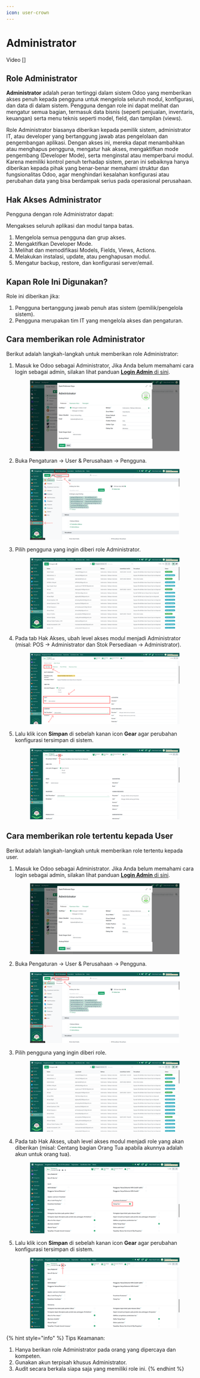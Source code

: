 ```yaml
---
icon: user-crown
---
```


# Administrator

Video \[]

## Role Administrator

**Administrator** adalah peran tertinggi dalam sistem Odoo yang memberikan akses penuh kepada pengguna untuk mengelola seluruh modul, konfigurasi, dan data di dalam sistem. Pengguna dengan role ini dapat melihat dan mengatur semua bagian, termasuk data bisnis (seperti penjualan, inventaris, keuangan) serta menu teknis seperti model, field, dan tampilan (views).&#x20;

Role Administrator biasanya diberikan kepada pemilik sistem, administrator IT, atau developer yang bertanggung jawab atas pengelolaan dan pengembangan aplikasi. Dengan akses ini, mereka dapat menambahkan atau menghapus pengguna, mengatur hak akses, mengaktifkan mode pengembang (Developer Mode), serta menginstal atau memperbarui modul. Karena memiliki kontrol penuh terhadap sistem, peran ini sebaiknya hanya diberikan kepada pihak yang benar-benar memahami struktur dan fungsionalitas Odoo, agar menghindari kesalahan konfigurasi atau perubahan data yang bisa berdampak serius pada operasional perusahaan.

## Hak Akses Administrator

Pengguna dengan role Administrator dapat:

Mengakses seluruh aplikasi dan modul tanpa batas.

1. Mengelola semua pengguna dan grup akses.
2. Mengaktifkan Developer Mode.
3. Melihat dan memodifikasi Models, Fields, Views, Actions.
4. Melakukan instalasi, update, atau penghapusan modul.
5. Mengatur backup, restore, dan konfigurasi server/email.

## Kapan Role Ini Digunakan?

Role ini diberikan jika:

1. Pengguna bertanggung jawab penuh atas sistem (pemilik/pengelola sistem).
2. Pengguna merupakan tim IT yang mengelola akses dan pengaturan.

## Cara memberikan role Administrator

Berikut adalah langkah-langkah untuk memberikan role Administrator:

1.  Masuk ke Odoo sebagai Administrator, Jika Anda belum memahami cara login sebagai admin, silakan lihat panduan [**Login Admin** di sini](../../panduan-login/login-admin.md).

    <figure><img src="../../.gitbook/assets/administrator.png" alt=""><figcaption></figcaption></figure>


2.  Buka Pengaturan → User & Perusahaan → Pengguna.

    <figure><img src="../../.gitbook/assets/images-81.png" alt=""><figcaption></figcaption></figure>


3.  Pilih pengguna yang ingin diberi role Administrator.

    <figure><img src="../../.gitbook/assets/images-82.png" alt=""><figcaption></figcaption></figure>


4.  Pada tab Hak Akses, ubah level akses modul menjadi Administrator (misal: POS → Administrator dan Stok Persediaan → Administrator).

    <figure><img src="../../.gitbook/assets/images-83.png" alt=""><figcaption></figcaption></figure>


5.  Lalu klik icon **Simpan** di sebelah kanan icon **Gear** agar perubahan konfigurasi tersimpan di sistem.

    <figure><img src="../../.gitbook/assets/images-84.png" alt=""><figcaption></figcaption></figure>



## Cara memberikan role tertentu kepada User

Berikut adalah langkah-langkah untuk memberikan role tertentu kepada user.

1.  Masuk ke Odoo sebagai Administrator. Jika Anda belum memahami cara login sebagai admin, silakan lihat panduan [**Login Admin** di sini](../../panduan-login/login-admin.md).

    <figure><img src="../../.gitbook/assets/administrator.png" alt=""><figcaption></figcaption></figure>


2.  Buka Pengaturan → User & Perusahaan → Pengguna.

    <figure><img src="../../.gitbook/assets/images-81.png" alt=""><figcaption></figcaption></figure>


3.  Pilih pengguna yang ingin diberi role.

    <figure><img src="../../.gitbook/assets/images-82.png" alt=""><figcaption></figcaption></figure>


4.  Pada tab Hak Akses, ubah level akses modul menjadi role yang akan diberikan (misal: Centang bagian Orang Tua apabila akunnya adalah akun untuk orang tua).

    <figure><img src="../../.gitbook/assets/images-85.png" alt=""><figcaption></figcaption></figure>


5.  Lalu klik icon **Simpan** di sebelah kanan icon **Gear** agar perubahan konfigurasi tersimpan di sistem.

    <figure><img src="../../.gitbook/assets/images-86.png" alt=""><figcaption></figcaption></figure>



{% hint style="info" %}
Tips Keamanan:

1. Hanya berikan role Administrator pada orang yang dipercaya dan kompeten.
2. Gunakan akun terpisah khusus Administrator.
3. Audit secara berkala siapa saja yang memiliki role ini.
{% endhint %}
